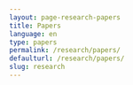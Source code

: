 ```yaml
---
layout: page-research-papers
title: Papers
language: en
type: papers
permalink: /research/papers/
defaulturl: /research/papers/
slug: research
---
```

